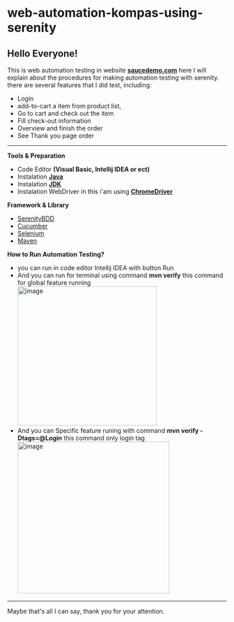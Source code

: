 # web-automation-kompas-using-serenity

## Hello Everyone!
This is web automation testing in website **[saucedemo.com](https://www.saucedemo.com/inventory.html)** here I will explain about the procedures for making automation testing with serenity.
there are several features that I did test, including:
- Login
- add-to-cart a item from product list,
- Go to cart and check out the item
- Fill check-out information
- Overview and finish the order
- See Thank you page order

---

**Tools & Preparation**
- Code Editor **(Visual Basic, Intellij IDEA or ect)**
- Instalation **[Java](https://www.java.com/en/)**
- Instalation **[JDK](https://www.oracle.com/java/technologies/downloads/)**
- Instalation WebDriver in this i'am using **[ChromeDriver](https://chromedriver.chromium.org/security-considerations)**

**Framework & Library**
- [SerenityBDD](https://serenity-bdd.info/)
- [Cucumber](https://cucumber.io/)
- [Selenium](https://www.selenium.dev/)
- [Maven](https://maven.apache.org/)

**How to Run Automation Testing?**
- you can run in code editor Intellij IDEA with button Run
- And you can run for terminal using command **mvn verify** this command for global feature running
  <img width="319" alt="image" src="https://user-images.githubusercontent.com/48621510/174827979-d79ef4ea-a849-4b8e-a1a8-d9387c08227d.png">
- And you can Specific feature runing with command **mvn verify -Dtags=@Login** this command only login tag
  <img width="348" alt="image" src="https://user-images.githubusercontent.com/48621510/174828253-786abca6-e665-4056-8f62-f49da45c9300.png">
  
---

Maybe that's all I can say, thank you for your attention.







  
  
